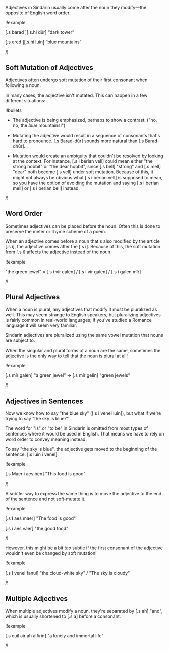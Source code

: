 Adjectives in Sindarin usually come after the noun they modify—the opposite of English word order.

!!example

[.s barad ][.s.hi dûr] <q><span class="hi">dark</span> tower</q>

[.s ered ][.s.hi luin] <q><span class="hi">blue</span> mountains</q>

/!

## Soft Mutation of Adjectives

Adjectives often undergo soft mutation of their first consonant when following
a noun.

In many cases, the adjective isn't mutated. This can happen in a few
different situations:

!!bullets

- The adjective is being emphasized, perhaps to show a contrast. ("no, no, the <em>blue</em> mountains!")

- Mutating the adjective would result in a sequence of consonants that's hard to pronounce.
  [.s Barad-dûr] sounds more natural than [.s Barad-dhûr].

- Mutation would create an ambiguity that couldn't be resolved by looking at the context. For instance,
  [.s i berian vell] could mean either "the strong hobbit" or "the dear hobbit", since [.s bell] "strong"
  and [.s mell] "dear" both become [.s vell] under soft mutation. Because of this, it might not always be obvious
  what [.s i berian vell] is supposed to mean, so you have the option of avoiding the mutation and saying
  [.s i berian mell] or [.s i berian bell] instead.

/!

## Word Order

Sometimes adjectives can be placed before the noun. Often this is done to preserve the
meter or rhyme scheme of a poem.

When an adjective comes before a noun that's also modified by the article [.s i], the adjective comes after the [.s i].
Because of this, the soft mutation from [.s i] affects the adjective instead of the noun.

!!example

"the green jewel" = [.s i vîr calen] / [.s i vîr galen] / [.s i galen mîr]

/!

## Plural Adjectives

When a noun is plural, any adjectives that modify it must be pluralized as well. This may seem
strange to English speakers, but pluralizing adjectives is fairly common in real-world languages;
if you've studied a Romance language it will seem very familiar.

Sindarin adjectives are pluralized using the same vowel mutation that nouns are subject to.

When the singular and plural forms of a noun are the same, sometimes the adjective is the only
way to tell that the noun is plural at all!

!!example

[.s mîr galen] "a green jewel" &rarr; [.s mîr gelin] "green jewels"

/!

## Adjectives in Sentences

Now we know how to say "the blue sky" ([.s i venel luin]), but what if we're trying to say "the sky is blue?"

The word for "is" or "to be" in Sindarin is omitted from most types of sentences where it would be used in
English. That means we have to rely on word order to convey meaning instead.

To say "the sky is blue", the adjective gets moved to the beginning of the sentence: [.s luin i venel].

!!example

[.s Maer i aes hen] "This food is good"

/!

A subtler way to express the same thing is to move the adjective to the end of the sentence and not soft-mutate it.

!!example

[.s I aes maer] "The food is good"

[.s i aes vaer] "the good food"

/!

However, this might be a bit *too* subtle if the first consonant of the adjective wouldn't even be changed
by soft mutation!

!!example

[.s I venel fanui] "the cloud-white sky" / "The sky is cloudy"

/!

## Multiple Adjectives

When multiple adjectives modify a noun, they're separated by [.s ah] "and", which is
usually shortened to [.s a] before a consonant.

!!example

[.s cuil air ah alfirin] "a lonely and immortal life"

/!
